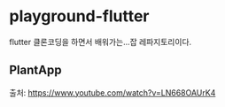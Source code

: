# playground-flutter

flutter 클론코딩을 하면서 배워가는...잡 레파지토리이다.

## PlantApp

출처: https://www.youtube.com/watch?v=LN668OAUrK4

